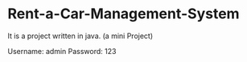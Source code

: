 # Rent-a-Car-Management-System
It is a  project written in java. (a mini Project)

Username: admin
Password: 123


